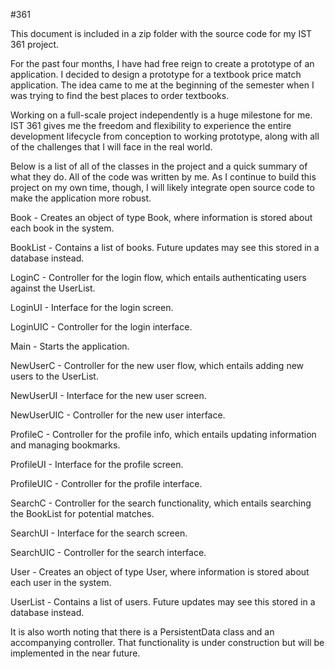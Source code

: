 #361

This document is included in a zip folder with the source code for my IST 361 project.

For the past four months, I have had free reign to create a prototype of an application. I decided to design a prototype for a textbook price match application. The idea came to me at the beginning of the semester when I was trying to find the best places to order textbooks.

Working on a full-scale project independently is a huge milestone for me. IST 361 gives me the freedom and flexibility to experience the entire development lifecycle from conception to working prototype, along with all of the challenges that I will face in the real world.

Below is a list of all of the classes in the project and a quick summary of what they do. All of the code was written by me. As I continue to build this project on my own time, though, I will likely integrate open source code to make the application more robust.

Book - Creates an object of type Book, where information is stored about each book in the system.

BookList - Contains a list of books. Future updates may see this stored in a database instead.

LoginC - Controller for the login flow, which entails authenticating users against the UserList.

LoginUI - Interface for the login screen.

LoginUIC - Controller for the login interface.

Main - Starts the application.

NewUserC - Controller for the new user flow, which entails adding new users to the UserList.

NewUserUI - Interface for the new user screen.

NewUserUIC - Controller for the new user interface.

ProfileC - Controller for the profile info, which entails updating information and managing bookmarks.

ProfileUI - Interface for the profile screen.

ProfileUIC - Controller for the profile interface.

SearchC - Controller for the search functionality, which entails searching the BookList for potential matches.

SearchUI - Interface for the search screen.

SearchUIC - Controller for the search interface.

User - Creates an object of type User, where information is stored about each user in the system.

UserList - Contains a list of users. Future updates may see this stored in a database instead.

It is also worth noting that there is a PersistentData class and an accompanying controller. That functionality is under construction but will be implemented in the near future.
